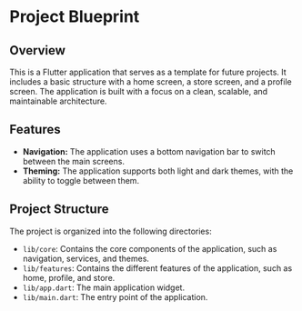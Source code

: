 # Project Blueprint

## Overview

This is a Flutter application that serves as a template for future projects. It includes a basic structure with a home screen, a store screen, and a profile screen. The application is built with a focus on a clean, scalable, and maintainable architecture.

## Features

* **Navigation:** The application uses a bottom navigation bar to switch between the main screens.
* **Theming:** The application supports both light and dark themes, with the ability to toggle between them.

## Project Structure

The project is organized into the following directories:

* `lib/core`: Contains the core components of the application, such as navigation, services, and themes.
* `lib/features`: Contains the different features of the application, such as home, profile, and store.
* `lib/app.dart`: The main application widget.
* `lib/main.dart`: The entry point of the application.

